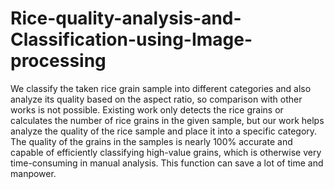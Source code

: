 # Rice-quality-analysis-and-Classification-using-Image-processing
We classify the taken rice grain sample into different categories and also analyze its quality based on the aspect ratio, so comparison with other works is not possible. Existing work only detects the rice grains or calculates the number of rice grains in the given sample, but our work helps analyze the quality of the rice sample and place it into a specific category. The quality of the grains in the samples is nearly 100% accurate and capable of efficiently classifying high-value grains, which is otherwise very time-consuming in manual analysis. This function can save a lot of time and manpower.
